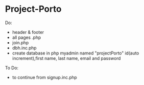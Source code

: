 # Project-Porto

Do:
- header & footer
- all pages .php
- join.php
- dbh.inc.php
- create database in php myadmin named "projectPorto"
id(auto increment),first name, last name, email and password





To Do:

- to continue from signup.inc.php
